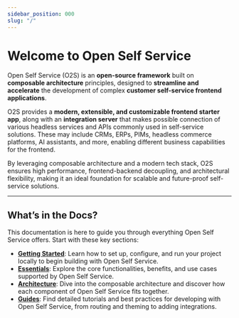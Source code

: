 ```yaml
---
sidebar_position: 000
slug: "/"
---
```


# Welcome to Open Self Service

Open Self Service (O2S) is an **open-source framework** built on **composable architecture** principles,
designed to **streamline and accelerate** the development of complex **customer self-service frontend applications**.

O2S provides a **modern, extensible, and customizable frontend starter app**, along with an **integration server**
that makes possible connection of various headless services and APIs commonly used in self-service solutions.
These may include CRMs, ERPs, PIMs, headless commerce platforms, AI assistants, and more, enabling
different business capabilities for the frontend.

By leveraging composable architecture and a modern tech stack, O2S ensures high performance,
frontend-backend decoupling, and architectural flexibility, making it an ideal foundation for scalable and
future-proof self-service solutions.

[//]: # (Open Self Service &#40;O2S&#41; is an **open-source framework** designed to simplify and accelerate the development of **composable customer self-service applications**. Built with a **modern tech stack**, it enables seamless integration of multiple APIs, ensuring a **consistent, scalable, and vendor-agnostic** approach to building enterprise-grade self-service solutions.)

[//]: # ()
[//]: # (O2S provides a **high-performance Next.js frontend**, a **data harmonization layer**, and **pre-built integrations** with commonly used APIs such as **CRMs, ERPs, PIMs, and commerce platforms**. With its **decoupled architecture**, businesses can easily extend or modify their digital self-service experiences while maintaining flexibility and control.)

---

## What’s in the Docs?

This documentation is here to guide you through everything Open Self Service offers. Start with these key sections:

- [**Getting Started**](../getting-started/overview.md): Learn how to set up, configure, and run your project locally to begin building with Open Self Service.
- [**Essentials**](./essentials.md): Explore the core functionalities, benefits, and use cases supported by Open Self Service.
- [**Architecture**](./architecture.md): Dive into the composable architecture and discover how each component of Open Self Service fits together.
- [**Guides**](../guides/overview.md): Find detailed tutorials and best practices for developing with Open Self Service, from routing and theming to adding integrations.

